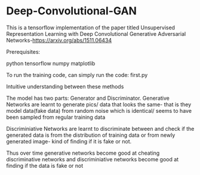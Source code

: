 # Deep-Convolutional-GAN

This is a tensorflow implementation of the paper titled Unsupervised Representation Learning with Deep Convolutional Generative Adversarial Networks-https://arxiv.org/abs/1511.06434

Prerequisites:

python
tensorflow
numpy
matplotlib

To run the training code, can simply run the code: first.py

Intuitive understanding between these methods

The model has two parts:
Generator and Discriminator.
Generative Networks are learnt to generate pics/ data that looks the same- that is they model data(fake data) from random noise which is identical/ seems to have been sampled from regular training data

Discriminiative Networks are learnt to discriminate between and check if the generated data is from the distribution of training data or from newly generated image- kind of finding if it is fake or not.

Thus over time generative networks become good at cheating discriminative networks and discriminiative networks become good at finding if the data is fake or not

